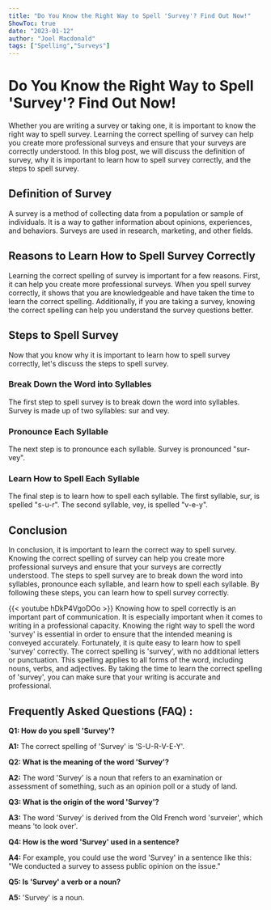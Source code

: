```yaml
---
title: "Do You Know the Right Way to Spell 'Survey'? Find Out Now!"
ShowToc: true 
date: "2023-01-12"
author: "Joel Macdonald" 
tags: ["Spelling","Surveys"]
---
```

# Do You Know the Right Way to Spell 'Survey'? Find Out Now!

Whether you are writing a survey or taking one, it is important to know the right way to spell survey. Learning the correct spelling of survey can help you create more professional surveys and ensure that your surveys are correctly understood. In this blog post, we will discuss the definition of survey, why it is important to learn how to spell survey correctly, and the steps to spell survey. 

## Definition of Survey

A survey is a method of collecting data from a population or sample of individuals. It is a way to gather information about opinions, experiences, and behaviors. Surveys are used in research, marketing, and other fields. 

## Reasons to Learn How to Spell Survey Correctly

Learning the correct spelling of survey is important for a few reasons. First, it can help you create more professional surveys. When you spell survey correctly, it shows that you are knowledgeable and have taken the time to learn the correct spelling. Additionally, if you are taking a survey, knowing the correct spelling can help you understand the survey questions better. 

## Steps to Spell Survey

Now that you know why it is important to learn how to spell survey correctly, let's discuss the steps to spell survey. 

### Break Down the Word into Syllables

The first step to spell survey is to break down the word into syllables. Survey is made up of two syllables: sur and vey. 

### Pronounce Each Syllable

The next step is to pronounce each syllable. Survey is pronounced "sur-vey". 

### Learn How to Spell Each Syllable

The final step is to learn how to spell each syllable. The first syllable, sur, is spelled "s-u-r". The second syllable, vey, is spelled "v-e-y". 

## Conclusion

In conclusion, it is important to learn the correct way to spell survey. Knowing the correct spelling of survey can help you create more professional surveys and ensure that your surveys are correctly understood. The steps to spell survey are to break down the word into syllables, pronounce each syllable, and learn how to spell each syllable. By following these steps, you can learn how to spell survey correctly.

{{< youtube hDkP4VgoDOo >}} 
Knowing how to spell correctly is an important part of communication. It is especially important when it comes to writing in a professional capacity. Knowing the right way to spell the word 'survey' is essential in order to ensure that the intended meaning is conveyed accurately. Fortunately, it is quite easy to learn how to spell 'survey' correctly. The correct spelling is 'survey', with no additional letters or punctuation. This spelling applies to all forms of the word, including nouns, verbs, and adjectives. By taking the time to learn the correct spelling of 'survey', you can make sure that your writing is accurate and professional.

## Frequently Asked Questions (FAQ) :
**Q1: How do you spell 'Survey'?**

**A1:** The correct spelling of 'Survey' is 'S-U-R-V-E-Y'.

**Q2: What is the meaning of the word 'Survey'?**

**A2:** The word 'Survey' is a noun that refers to an examination or assessment of something, such as an opinion poll or a study of land.

**Q3: What is the origin of the word 'Survey'?**

**A3:** The word 'Survey' is derived from the Old French word 'surveier', which means 'to look over'.

**Q4: How is the word 'Survey' used in a sentence?**

**A4:** For example, you could use the word 'Survey' in a sentence like this: "We conducted a survey to assess public opinion on the issue."

**Q5: Is 'Survey' a verb or a noun?**

**A5:** 'Survey' is a noun.






